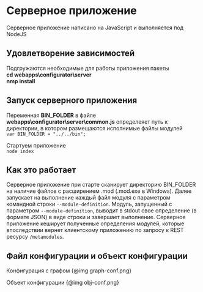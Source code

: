 Серверное приложение
====================

Серверное приложение написано на JavaScript и выполняется под NodeJS

## Удовлетворение зависимостей
Подгружаются необходимые для работы приложения пакеты  
**cd webapps\configurator\server**  
**nmp install**


## Запуск серверного приложения

Переменная **BIN_FOLDER** в файле **webapps\configurator\server\common.js** определеяет путь к директории, в котором размещаются исполнимые файлы модулей  
`var BIN_FOLDER = "../../bin";`

Стартуем приложение  
`node index`

## Как это работает
Серверное приложение при старте сканирует директорию BIN_FOLDER на наличие файлов с расширением .mod (.mod.exe в Windows). Далее запускает на выполнение каждый файл модуля с параметром командной строки `--module-definition`. Модуль, запущенный с параметром `--module-definition`, выводит в stdout свое определение (в формате JSON) в виде строки и завершает выполнение. Серверное приложение кеширует полученные определения модулей, которые впоследствии вернет клиентскому приложению по запросу к REST ресурсу `/metamodules`.

## Файл конфигурации и объект конфигурации

Конфигурация с графом
{@img graph-conf.png}  

Объект конфигурации
{@img obj-conf.png}  
